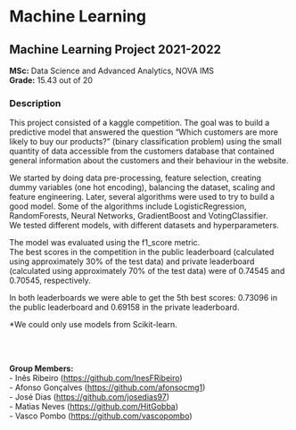 # Machine Learning
## Machine Learning Project 2021-2022   
   
**MSc:** Data Science and Advanced Analytics, NOVA IMS   
**Grade:** 15.43 out of 20 
   
### Description
This project consisted of a kaggle competition. The goal was to build a predictive model that answered the question “Which customers are more likely to buy our products?” (binary classification problem) using the small quantity of data accessible from the customers database that contained general information about the customers and their behaviour in the website.   

We started by doing data pre-processing, feature selection, creating dummy variables (one hot encoding), balancing the dataset, scaling and feature engineering. Later, several algorithms were used to try to build a good model. Some of the algorithms include LogisticRegression, RandomForests, Neural Networks, GradientBoost and VotingClassifier.   
We tested different models, with different datasets and hyperparameters.

The model was evaluated using the f1_score metric.   
The best scores in the competition in the public leaderboard (calculated using approximately 30% of the test data) and private leaderboard (calculated using approximately 70% of the test data) were of 0.74545 and 0.70545, respectively.  
   
In both leaderboards we were able to get the 5th best scores: 0.73096 in the public leaderboard and 0.69158 in the private leaderboard. 

*We could only use models from Scikit-learn.
   
<br>
<br>
    
**Group Members:**   
\- Inês Ribeiro (https://github.com/InesFRibeiro)   
\- Afonso Gonçalves (https://github.com/afonsocmg1)    
\- José Dias (https://github.com/josedias97)     
\- Matias Neves (https://github.com/HitGobba)      
\- Vasco Pombo (https://github.com/vascopombo)
